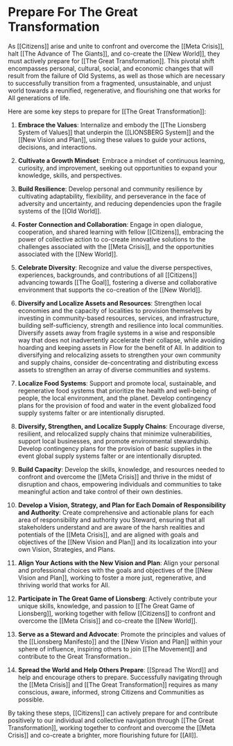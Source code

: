 # Prepare For The Great Transformation

As [[Citizens]] arise and unite to confront and overcome the [[Meta Crisis]], halt [[The Advance of The Giants]], and co-create the [[New World]], they must actively prepare for [[The Great Transformation]]. This pivotal shift encompasses personal, cultural, social, and economic changes that will result from the failure of Old Systems, as well as those which are necessary to successfully transition from a fragmented, unsustainable, and unjust world towards a reunified, regenerative, and flourishing one that works for All generations of life. 

Here are some key steps to prepare for [[The Great Transformation]]:

1.  **Embrace the Values**: Internalize and embody the [[The Lionsberg System of Values]] that underpin the [[LIONSBERG System]] and the [[New Vision and Plan]], using these values to guide your actions, decisions, and interactions.
    
2.  **Cultivate a Growth Mindset**: Embrace a mindset of continuous learning, curiosity, and improvement, seeking out opportunities to expand your knowledge, skills, and perspectives.
    
3.  **Build Resilience**: Develop personal and community resilience by cultivating adaptability, flexibility, and perseverance in the face of adversity and uncertainty, and reducing dependencies upon the fragile systems of the [[Old World]]. 
    
4.  **Foster Connection and Collaboration**: Engage in open dialogue, cooperation, and shared learning with fellow [[Citizens]], embracing the power of collective action to co-create innovative solutions to the challenges associated with the [[Meta Crisis]], and the opportunities associated with the [[New World]]. 
    
5.  **Celebrate Diversity**: Recognize and value the diverse perspectives, experiences, backgrounds, and contributions of all [[Citizens]] advancing towards [[The Goal]], fostering a diverse and collaborative environment that supports the co-creation of the [[New World]].
    
6.  **Diversify and Localize Assets and Resources**: Strengthen local economies and the capacity of localities to provision themselves by investing in community-based resources, services, and infrastructure, building self-sufficiency, strength and resilience into local communities. Diversify assets away from fragile systems in a wise and responsible way that does not inadvertently accelerate their collapse, while avoiding hoarding and keeping assets in Flow for the benefit of All. In addition to diversifying and relocalizing assets to strengthen your own community and supply chains, consider de-concentrating and distributing excess assets to strengthen an array of diverse communities and systems. 
    
7.  **Localize Food Systems**: Support and promote local, sustainable, and regenerative food systems that prioritize the health and well-being of people, the local environment, and the planet. Develop contingency plans for the provision of food and water in the event globalized food supply systems falter or are intentionally disrupted. 
    
8.  **Diversify, Strengthen, and Localize Supply Chains**: Encourage diverse, resilient, and relocalized supply chains that minimize vulnerabilities, support local businesses, and promote environmental stewardship. Develop contingency plans for the provision of basic supplies in the event global supply systems falter or are intentionally disrupted. 
    
9.  **Build Capacity**: Develop the skills, knowledge, and resources needed to confront and overcome the [[Meta Crisis]] and thrive in the midst of disruption and chaos, empowering individuals and communities to take meaningful action and take control of their own destinies.
    
10.  **Develop a Vision, Strategy, and Plan for Each Domain of Responsibility and Authority**: Create comprehensive and actionable plans for each area of responsibility and authority you Steward, ensuring that all stakeholders understand and are aware of the harsh realities and potentials of the [[Meta Crisis]], and are aligned with goals and objectives of the [[New Vision and Plan]] and its localization into your own Vision, Strategies, and Plans.
    
11.  **Align Your Actions with the New Vision and Plan**: Align your personal and professional choices with the goals and objectives of the [[New Vision and Plan]], working to foster a more just, regenerative, and thriving world that works for All. 
    
12.  **Participate in The Great Game of Lionsberg**: Actively contribute your unique skills, knowledge, and passion to [[The Great Game of Lionsberg]], working together with fellow [[Citizens]] to confront and overcome the [[Meta Crisis]] and co-create the [[New World]].
    
13.  **Serve as a Steward and Advocate**: Promote the principles and values of the [[Lionsberg Manifesto]] and the [[New Vision and Plan]] within your sphere of influence, inspiring others to join [[The Movement]] and contribute to the Great Transformation..
    
14. **Spread the World and Help Others Prepare**: [[Spread The Word]] and help and encourage others to prepare. Successfully navigating through the [[Meta Crisis]] and [[The Great Transformation]] requires as many conscious, aware, informed, strong Citizens and Communities as possible. 
    

By taking these steps, [[Citizens]] can actively prepare for and contribute positively to our individual and collective navigation through [[The Great Transformation]], working together to confront and overcome the [[Meta Crisis]] and co-create a brighter, more flourishing future for [[All]].